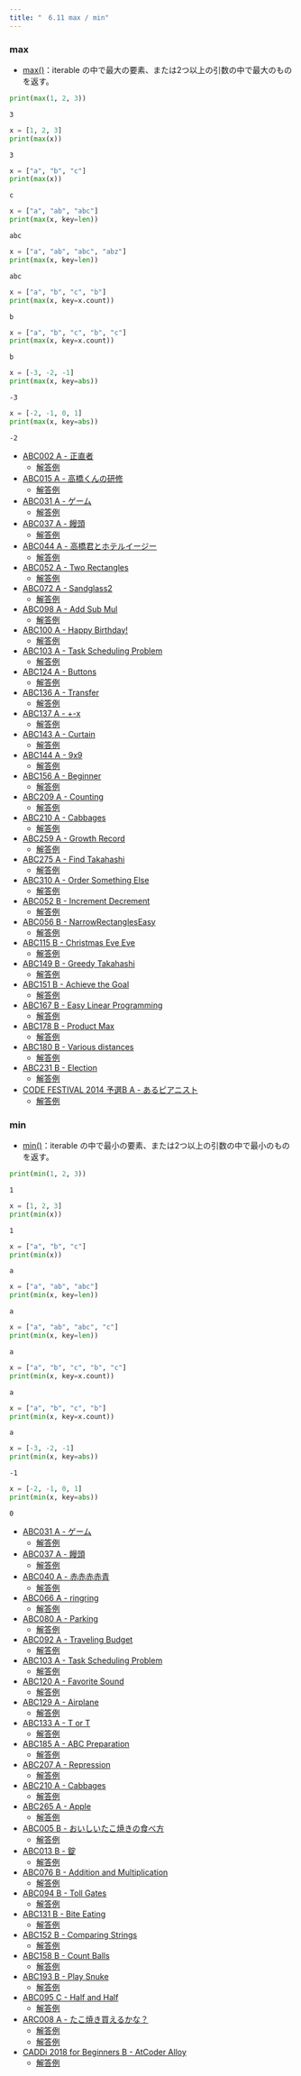 ```yaml
---
title: "　6.11 max / min"
---
```


### max

* [max()](https://docs.python.org/ja/3/library/functions.html#max)：iterable の中で最大の要素、または2つ以上の引数の中で最大のものを返す。

```python:サンプルコード：sample_496.py
print(max(1, 2, 3))
```

```text:実行結果
3
```

```python:サンプルコード：sample_497.py
x = [1, 2, 3]
print(max(x))
```

```text:実行結果
3
```

```python:サンプルコード：sample_498.py
x = ["a", "b", "c"]
print(max(x))
```

```text:実行結果
c
```

```python:サンプルコード：sample_499.py
x = ["a", "ab", "abc"]
print(max(x, key=len))
```

```text:実行結果
abc
```

```python:サンプルコード：sample_500.py
x = ["a", "ab", "abc", "abz"]
print(max(x, key=len))
```

```text:実行結果
abc
```

```python:サンプルコード：sample_501.py
x = ["a", "b", "c", "b"]
print(max(x, key=x.count))
```

```text:実行結果
b
```

```python:サンプルコード：sample_502.py
x = ["a", "b", "c", "b", "c"]
print(max(x, key=x.count))
```

```text:実行結果
b
```

```python:サンプルコード：sample_503.py
x = [-3, -2, -1]
print(max(x, key=abs))
```

```text:実行結果
-3
```

```python:サンプルコード：sample_504.py
x = [-2, -1, 0, 1]
print(max(x, key=abs))
```

```text:実行結果
-2
```

- [ABC002 A - 正直者](https://atcoder.jp/contests/abc002/tasks/abc002_1)
    - [解答例](https://atcoder.jp/contests/abc002/submissions/17992828)
- [ABC015 A - 高橋くんの研修](https://atcoder.jp/contests/abc015/tasks/abc015_1)
    - [解答例](https://atcoder.jp/contests/abc015/submissions/17929630)
- [ABC031 A - ゲーム](https://atcoder.jp/contests/abc031/tasks/abc031_a)
    - [解答例](https://atcoder.jp/contests/abc031/submissions/15569838)
- [ABC037 A - 饅頭](https://atcoder.jp/contests/abc037/tasks/abc037_a)
    - [解答例](https://atcoder.jp/contests/abc037/submissions/17993831)
- [ABC044 A - 高橋君とホテルイージー](https://atcoder.jp/contests/abc044/tasks/abc044_a)
    - [解答例](https://atcoder.jp/contests/abc044/submissions/17994306)
- [ABC052 A - Two Rectangles](https://atcoder.jp/contests/abc052/tasks/abc052_a)
    - [解答例](https://atcoder.jp/contests/abc052/submissions/15569874)
- [ABC072 A - Sandglass2](https://atcoder.jp/contests/abc072/tasks/abc072_a)
    - [解答例](https://atcoder.jp/contests/abc072/submissions/15404112)
- [ABC098 A - Add Sub Mul](https://atcoder.jp/contests/abc098/tasks/abc098_a)
    - [解答例](https://atcoder.jp/contests/abc098/submissions/17995317)
- [ABC100 A - Happy Birthday!](https://atcoder.jp/contests/abc100/tasks/abc100_a)
    - [解答例](https://atcoder.jp/contests/abc100/submissions/17995463)
- [ABC103 A - Task Scheduling Problem](https://atcoder.jp/contests/abc103/tasks/abc103_a)
    - [解答例](https://atcoder.jp/contests/abc103/submissions/15569564)
- [ABC124 A - Buttons](https://atcoder.jp/contests/abc124/tasks/abc124_a)
    - [解答例](https://atcoder.jp/contests/abc124/submissions/17996069)
- [ABC136 A - Transfer](https://atcoder.jp/contests/abc136/tasks/abc136_a)
    - [解答例](https://atcoder.jp/contests/abc136/submissions/15201179)
- [ABC137 A - +-x](https://atcoder.jp/contests/abc137/tasks/abc137_a)
    - [解答例](https://atcoder.jp/contests/abc137/submissions/18015684)
- [ABC143 A - Curtain](https://atcoder.jp/contests/abc143/tasks/abc143_a)
    - [解答例](https://atcoder.jp/contests/abc143/submissions/18015735)
- [ABC144 A - 9x9](https://atcoder.jp/contests/abc144/tasks/abc144_a)
    - [解答例](https://atcoder.jp/contests/abc144/submissions/18015773)
- [ABC156 A - Beginner](https://atcoder.jp/contests/abc156/tasks/abc156_a)
    - [解答例](https://atcoder.jp/contests/abc156/submissions/15404463)
- [ABC209 A - Counting](https://atcoder.jp/contests/abc209/tasks/abc209_a)
    - [解答例](https://atcoder.jp/contests/abc209/submissions/24204468)
- [ABC210 A - Cabbages](https://atcoder.jp/contests/abc210/tasks/abc210_a)
    - [解答例](https://atcoder.jp/contests/abc210/submissions/24702046)
- [ABC259 A - Growth Record](https://atcoder.jp/contests/abc259/tasks/abc259_a)
    - [解答例](https://atcoder.jp/contests/abc259/submissions/33132189)
- [ABC275 A - Find Takahashi](https://atcoder.jp/contests/abc275/tasks/abc275_a)
    - [解答例](https://atcoder.jp/contests/abc275/submissions/36076101)
- [ABC310 A - Order Something Else](https://atcoder.jp/contests/abc310/tasks/abc310_a)
    - [解答例](https://atcoder.jp/contests/abc310/submissions/43971244)
- [ABC052 B - Increment Decrement](https://atcoder.jp/contests/abc052/tasks/abc052_b)
    - [解答例](https://atcoder.jp/contests/abc052/submissions/18015911)
- [ABC056 B - NarrowRectanglesEasy](https://atcoder.jp/contests/abc056/tasks/abc056_b)
    - [解答例](https://atcoder.jp/contests/abc056/submissions/17923351)
- [ABC115 B - Christmas Eve Eve](https://atcoder.jp/contests/abc115/tasks/abc115_b)
    - [解答例](https://atcoder.jp/contests/abc115/submissions/15568096)
- [ABC149 B - Greedy Takahashi](https://atcoder.jp/contests/abc149/tasks/abc149_b)
    - [解答例](https://atcoder.jp/contests/abc149/submissions/18016080)
- [ABC151 B - Achieve the Goal](https://atcoder.jp/contests/abc151/tasks/abc151_b)
    - [解答例](https://atcoder.jp/contests/abc151/submissions/18016142)
- [ABC167 B - Easy Linear Programming](https://atcoder.jp/contests/abc167/tasks/abc167_b)
    - [解答例](https://atcoder.jp/contests/abc167/submissions/13240807)
- [ABC178 B - Product Max](https://atcoder.jp/contests/abc178/tasks/abc178_b)
    - [解答例](https://atcoder.jp/contests/abc178/submissions/17432069)
- [ABC180 B - Various distances](https://atcoder.jp/contests/abc180/tasks/abc180_b)
    - [解答例](https://atcoder.jp/contests/abc180/submissions/35453766)
- [ABC231 B - Election](https://atcoder.jp/contests/abc231/tasks/abc231_b)
    - [解答例](https://atcoder.jp/contests/abc231/submissions/28883842)
- [CODE FESTIVAL 2014 予選B A - あるピアニスト](https://atcoder.jp/contests/code-festival-2014-qualb/tasks/code_festival_qualB_a)
    - [解答例](https://atcoder.jp/contests/code-festival-2014-qualb/submissions/24901381)

### min

* [min()](https://docs.python.org/ja/3/library/functions.html#min)：iterable の中で最小の要素、または2つ以上の引数の中で最小のものを返す。

```python:サンプルコード：sample_505.py
print(min(1, 2, 3))
```

```text:実行結果
1
```

```python:サンプルコード：sample_506.py
x = [1, 2, 3]
print(min(x))
```

```text:実行結果
1
```

```python:サンプルコード：sample_507.py
x = ["a", "b", "c"]
print(min(x))
```

```text:実行結果
a
```

```python:サンプルコード：sample_508.py
x = ["a", "ab", "abc"]
print(min(x, key=len))
```

```text:実行結果
a
```

```python:サンプルコード：sample_509.py
x = ["a", "ab", "abc", "c"]
print(min(x, key=len))
```

```text:実行結果
a
```

```python:サンプルコード：sample_510.py
x = ["a", "b", "c", "b", "c"]
print(min(x, key=x.count))
```

```text:実行結果
a
```

```python:サンプルコード：sample_511.py
x = ["a", "b", "c", "b"]
print(min(x, key=x.count))
```

```text:実行結果
a
```

```python:サンプルコード：sample_512.py
x = [-3, -2, -1]
print(min(x, key=abs))
```

```text:実行結果
-1
```

```python:サンプルコード：sample_513.py
x = [-2, -1, 0, 1]
print(min(x, key=abs))
```

```text:実行結果
0
```

- [ABC031 A - ゲーム](https://atcoder.jp/contests/abc031/tasks/abc031_a)
    - [解答例](https://atcoder.jp/contests/abc031/submissions/15569847)
- [ABC037 A - 饅頭](https://atcoder.jp/contests/abc037/tasks/abc037_a)
    - [解答例](https://atcoder.jp/contests/abc037/submissions/18016191)
- [ABC040 A - 赤赤赤赤青](https://atcoder.jp/contests/abc040/tasks/abc040_a)
    - [解答例](https://atcoder.jp/contests/abc040/submissions/18016240)
- [ABC066 A - ringring](https://atcoder.jp/contests/abc066/tasks/abc066_a)
    - [解答例](https://atcoder.jp/contests/abc066/submissions/18016278)
- [ABC080 A - Parking](https://atcoder.jp/contests/abc080/tasks/abc080_a)
    - [解答例](https://atcoder.jp/contests/abc080/submissions/18016297)
- [ABC092 A - Traveling Budget](https://atcoder.jp/contests/abc092/tasks/abc092_a)
    - [解答例](https://atcoder.jp/contests/abc092/submissions/18016323)
- [ABC103 A - Task Scheduling Problem](https://atcoder.jp/contests/abc103/tasks/abc103_a)
    - [解答例](https://atcoder.jp/contests/abc103/submissions/15569564)
- [ABC120 A - Favorite Sound](https://atcoder.jp/contests/abc120/tasks/abc120_a)
    - [解答例](https://atcoder.jp/contests/abc120/submissions/18016376)
- [ABC129 A - Airplane](https://atcoder.jp/contests/abc129/tasks/abc129_a)
    - [解答例](https://atcoder.jp/contests/abc129/submissions/18016396)
- [ABC133 A - T or T](https://atcoder.jp/contests/abc133/tasks/abc133_a)
    - [解答例](https://atcoder.jp/contests/abc133/submissions/18016419)
- [ABC185 A - ABC Preparation](https://atcoder.jp/contests/abc185/tasks/abc185_a)
    - [解答例](https://atcoder.jp/contests/abc185/submissions/21389339)
- [ABC207 A - Repression](https://atcoder.jp/contests/abc207/tasks/abc207_a)
    - [解答例](https://atcoder.jp/contests/abc207/submissions/24204611)
- [ABC210 A - Cabbages](https://atcoder.jp/contests/abc210/tasks/abc210_a)
    - [解答例](https://atcoder.jp/contests/abc210/submissions/24702067)
- [ABC265 A - Apple](https://atcoder.jp/contests/abc265/tasks/abc265_a)
    - [解答例](https://atcoder.jp/contests/abc265/submissions/34430246)
- [ABC005 B - おいしいたこ焼きの食べ方](https://atcoder.jp/contests/abc005/tasks/abc005_2)
    - [解答例](https://atcoder.jp/contests/abc005/submissions/18016483)
- [ABC013 B - 錠](https://atcoder.jp/contests/abc013/tasks/abc013_2)
    - [解答例](https://atcoder.jp/contests/abc013/submissions/18016534)
- [ABC076 B - Addition and Multiplication](https://atcoder.jp/contests/abc076/tasks/abc076_b)
    - [解答例](https://atcoder.jp/contests/abc076/submissions/18017187)
- [ABC094 B - Toll Gates](https://atcoder.jp/contests/abc094/tasks/abc094_b)
    - [解答例](https://atcoder.jp/contests/abc094/submissions/15069586)
- [ABC131 B - Bite Eating](https://atcoder.jp/contests/abc131/tasks/abc131_b)
    - [解答例](https://atcoder.jp/contests/abc131/submissions/18017465)
- [ABC152 B - Comparing Strings](https://atcoder.jp/contests/abc152/tasks/abc152_b)
    - [解答例](https://atcoder.jp/contests/abc152/submissions/17500223)
- [ABC158 B - Count Balls](https://atcoder.jp/contests/abc158/tasks/abc158_b)
    - [解答例](https://atcoder.jp/contests/abc158/submissions/15300450)
- [ABC193 B - Play Snuke](https://atcoder.jp/contests/abc193/tasks/abc193_b)
    - [解答例](https://atcoder.jp/contests/abc193/submissions/21278069)
- [ABC095 C - Half and Half](https://atcoder.jp/contests/abc095/tasks/arc096_a)
    - [解答例](https://atcoder.jp/contests/abc095/submissions/18017738)
- [ARC008 A - たこ焼き買えるかな？](https://atcoder.jp/contests/arc008/tasks/arc008_1)
    - [解答例](https://atcoder.jp/contests/arc008/submissions/15315820)
    - [解答例](https://atcoder.jp/contests/arc008/submissions/15315858)
- [CADDi 2018 for Beginners B - AtCoder Alloy](https://atcoder.jp/contests/caddi2018b/tasks/caddi2018b_b)
    - [解答例](https://atcoder.jp/contests/caddi2018b/submissions/18017940)
